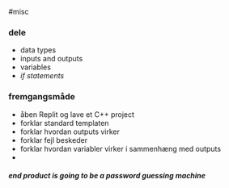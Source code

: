 #misc 
### dele
- data types
- inputs and outputs
- variables
- *if statements* 

### fremgangsmåde
- åben Replit og lave et C++ project
- forklar standard templaten
- forklar hvordan outputs virker
- forklar fejl beskeder
- forklar hvordan variabler virker i sammenhæng med outputs 
- 
##### end product is going to be a password guessing machine
